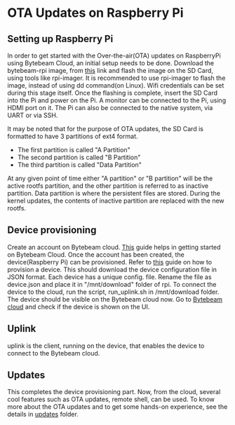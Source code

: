 # OTA Updates on Raspberry Pi

## Setting up Raspberry Pi
In order to get started with the Over-the-air(OTA) updates on RaspberryPi using Bytebeam Cloud, 
an initial setup needs to be done. Download the bytebeam-rpi image, from [this](drive.google.com/file/d/1fdH88IS-wuUvqT6SPsIt7Vmy3tzezECW/view?usp=sharing) link and flash 
the image on the SD Card, using tools like rpi-imager. It is recommended to use rpi-imager to 
flash the image, instead of using dd command(on Linux). Wifi credentials can be set during this 
stage itself. Once the flashing is complete, insert the SD Card into the Pi and power on the Pi.
A monitor can be connected to the Pi, using HDMI port on it. The Pi can also be connected to the 
native system, via UART or via SSH.

It may be noted that for the purpose of OTA updates, the SD Card is formatted to have 3 partitions 
of ext4 format.
* The first partition is called "A Partition"
* The second partition is called "B Partition"
* The third partition is called "Data Partition"

At any given point of time either "A partition" or "B partition" will be the active rootfs partition,
and the other partition is referred to as inactive partition. Data partition is where the persistent
files are stored. During the kernel updates, the contents of inactive partition are replaced with the
new rootfs. 

## Device provisioning
Create an account on Bytebeam cloud. [This](https://bytebeam.io/docs/getting-started-on-bytebeam-cloud) guide 
helps in getting started on Bytebeam Cloud. Once the account has been created, the device(Raspberry Pi)
can be provisioned. Refer to [this](https://bytebeam.io/docs/provisioning-a-device) guide on how to provision a device.
This should download the device configuration file in JSON format. Each device has a unique config. file. 
Rename the file as device.json and place it in "/mnt/download" folder of rpi. To connect the device 
to the cloud, run the script, run_uplink.sh in /mnt/download folder. The device should be visible on the
Bytebeam cloud now. Go to [Bytebeam cloud](https://cloud.bytebeam.io/) and check if the device is shown on the UI.

## Uplink
uplink is the client, running on the device, that enables the device to connect to the Bytebeam cloud. 

## Updates
This completes the device provisioning part. Now, from the cloud, several cool features such as OTA updates,
remote shell, can be used. To know more about the OTA updates and to get some hands-on experience,
see the details in [updates](updates) folder.
